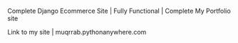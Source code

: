 Complete Django Ecommerce Site | Fully Functional |
Complete My Portfolio site

Link to my site | 
muqrrab.pythonanywhere.com
